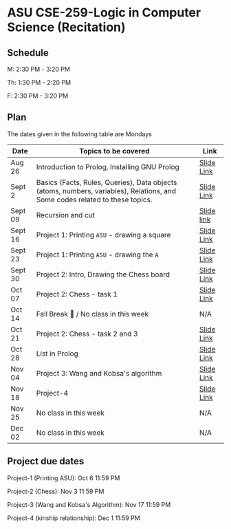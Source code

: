 # ASU CSE-259-Logic in Computer Science (Recitation)

## Schedule
M: 2:30 PM - 3:20 PM

Th: 1:30 PM - 2:20 PM

F: 2:30 PM - 3:20 PM

## Plan
The dates given in the following table are Mondays

|Date|Topics to be covered|Link|
|----|--------------------|----|
|Aug 26|Introduction to Prolog, Installing GNU Prolog|[Slide Link](./Recitation-1/CSE%20259%20-%20Recitation%201.pdf)|
|Sept 2|Basics (Facts, Rules, Queries), Data objects (atoms, numbers, variables), Relations, and Some codes related to these topics.|[Slide Link](./Recitation-2/CSE%20259%20-%20Recitation%202.pdf)|
|Sept 09|Recursion and cut|[Slide link](./Recitation-3/CSE%20259%20-%20Recitation%203.pdf)|
|Sept 16|Project 1: Printing `ASU` - drawing a square|[Slide Link](./Recitation-4/CSE%20259%20-%20Recitation%204.pdf)|
|Sept 23|Project 1: Printing `ASU` - drawing the `A`|[Slide Link](./Recitation-5/CSE%20259%20-%20Recitation%205.pdf)|
|Sept 30|Project 2: Intro, Drawing the Chess board|[Slide Link](./Recitation-6/CSE%20259%20-%20Recitation%206.pdf)|
|Oct 07|Project 2: Chess - task 1|[Slide Link](../ASU-CSE-259-Prolog/Recitation-7/CSE%20259%20-%20Recitation%207.pdf)|
|Oct 14|Fall Break 🌴 / No class in this week|N/A|
|Oct 21|Project 2: Chess - task 2 and 3|[Slide Link](../ASU-CSE-259-Prolog/Recitation-7/CSE%20259%20-%20Recitation%208.pdf)|
|Oct 28|List in Prolog|[Slide Link](../ASU-CSE-259-Prolog/Recitation-9/CSE%20259%20-%20Recitation%209.pdf)|
|Nov 04|Project 3: Wang and Kobsa's algorithm|[Slide Link](./Recitation-10/CSE%20259%20-%20Recitation%2010.pdf)|
|Nov 18|Project-4|[Slide Link](./Recitation-11/CSE%20259%20-%20Recitation%2011.pdf)|
|Nov 25|No class in this week|N/A|
|Dec 02|No class in this week|N/A|


## Project due dates
Project-1 (Printing ASU):  Oct 6 11:59 PM

Project-2 (Chess): Nov 3 11:59 PM

Project-3 (Wang and Kobsa's Algorithm): Nov 17 11:59 PM

Project-4 (kinship relationship): Dec 1 11:59 PM
